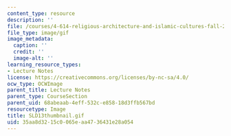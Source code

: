 ```yaml
---
content_type: resource
description: ''
file: /courses/4-614-religious-architecture-and-islamic-cultures-fall-2002/35aa8d3215c0065eaa4736431e28a054_SLD13thumbnail.gif
file_type: image/gif
image_metadata:
  caption: ''
  credit: ''
  image-alt: ''
learning_resource_types:
- Lecture Notes
license: https://creativecommons.org/licenses/by-nc-sa/4.0/
ocw_type: OCWImage
parent_title: Lecture Notes
parent_type: CourseSection
parent_uid: 68abeaab-4eff-532c-e858-18d3ffb567bd
resourcetype: Image
title: SLD13thumbnail.gif
uid: 35aa8d32-15c0-065e-aa47-36431e28a054
---
```

